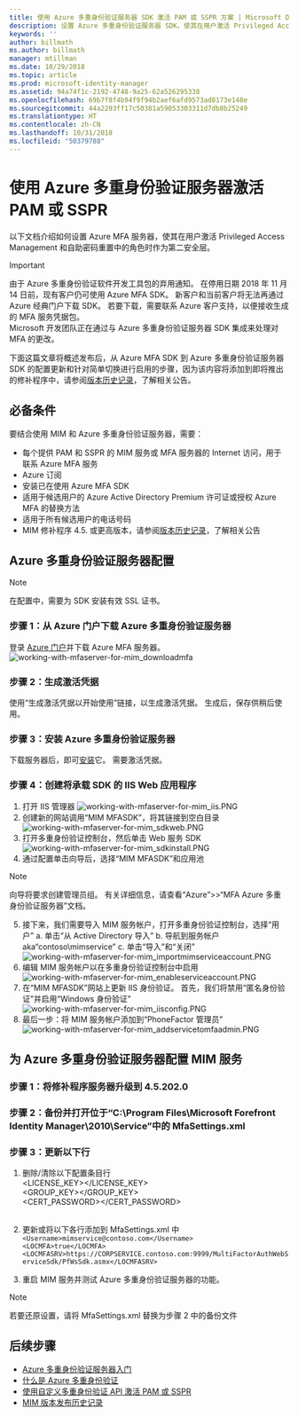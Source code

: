 ```yaml
---
title: 使用 Azure 多重身份验证服务器 SDK 激活 PAM 或 SSPR 方案 | Microsoft Docs
description: 设置 Azure 多重身份验证服务器 SDK，使其在用户激活 Privileged Access Management 和自助密码重置中的角色时作为第二安全层。
keywords: ''
author: billmath
ms.author: billmath
manager: mtillman
ms.date: 10/29/2018
ms.topic: article
ms.prod: microsoft-identity-manager
ms.assetid: 94a74f1c-2192-4748-9a25-62a526295338
ms.openlocfilehash: 69b7f8f4b94f9f94b2aef6afd9573ad8173e148e
ms.sourcegitcommit: 44a2293ff17c50381a59053303311d7db8b25249
ms.translationtype: HT
ms.contentlocale: zh-CN
ms.lasthandoff: 10/31/2018
ms.locfileid: "50379788"
---
```

# <a name="use-azure-multi-factor-authentication-server-to-activate-pam-or-sspr"></a>使用 Azure 多重身份验证服务器激活 PAM 或 SSPR
以下文档介绍如何设置 Azure MFA 服务器，使其在用户激活 Privileged Access Management 和自助密码重置中的角色时作为第二安全层。

> [!IMPORTANT]
> 由于 Azure 多重身份验证软件开发工具包的弃用通知。 在停用日期 2018 年 11 月 14 日前，现有客户仍可使用 Azure MFA SDK。 新客户和当前客户将无法再通过 Azure 经典门户下载 SDK。 若要下载，需要联系 Azure 客户支持，以便接收生成的 MFA 服务凭据包。 <br> Microsoft 开发团队正在通过与 Azure 多重身份验证服务器 SDK 集成来处理对 MFA 的更改。

下面这篇文章将概述发布后，从 Azure MFA SDK 到 Azure 多重身份验证服务器 SDK 的配置更新和针对简单切换进行启用的步骤，因为该内容将添加到即将推出的修补程序中，请参阅[版本历史记录](./reference/version-history.md)，了解相关公告。 

## <a name="prerequisites"></a>必备条件

要结合使用 MIM 和 Azure 多重身份验证服务器，需要：

- 每个提供 PAM 和 SSPR 的 MIM 服务或 MFA 服务器的 Internet 访问，用于联系 Azure MFA 服务
- Azure 订阅
- 安装已在使用 Azure MFA SDK
- 适用于候选用户的 Azure Active Directory Premium 许可证或授权 Azure MFA 的替换方法
- 适用于所有候选用户的电话号码
- MIM 修补程序 4.5. 或更高版本，请参阅[版本历史记录](./reference/version-history.md)，了解相关公告

## <a name="azure-multi-factor-authentication-server-configuration"></a>Azure 多重身份验证服务器配置 
> [!NOTE] 
> 在配置中，需要为 SDK 安装有效 SSL 证书。 

### <a name="step-1-download-azure-multi-factor-authentication-server-from-the-azure-portal"></a>步骤 1：从 Azure 门户下载 Azure 多重身份验证服务器 
登录 [Azure 门户](https://portal.azure.com/)并下载 Azure MFA 服务器。
![working-with-mfaserver-for-mim_downloadmfa](media/working-with-mfaserver-for-mim/working-with-mfaserver-for-mim_downloadmfa.PNG)

### <a name="step-2-generate-activation-credentials"></a>步骤 2：生成激活凭据
使用“生成激活凭据以开始使用”链接，以生成激活凭据。 生成后，保存供稍后使用。

### <a name="step-3-install-the-azure-multi-factor-authentication-server"></a>步骤 3：安装 Azure 多重身份验证服务器
下载服务器后，即可[安装](https://docs.microsoft.com/en-us/azure/active-directory/authentication/howto-mfaserver-deploy#install-and-configure-the-mfa-server)它。  需要激活凭据。 

### <a name="step-4-create-your-iis-web-application-that-will-host-the-sdk"></a>步骤 4：创建将承载 SDK 的 IIS Web 应用程序
1. 打开 IIS 管理器 ![working-with-mfaserver-for-mim_iis.PNG](media/working-with-mfaserver-for-mim/working-with-mfaserver-for-mim_iis.PNG)
2.  创建新的网站调用“MIM MFASDK”，将其链接到空白目录 ![working-with-mfaserver-for-mim_sdkweb.PNG](media/working-with-mfaserver-for-mim/working-with-mfaserver-for-mim_sdkweb.PNG)
3. 打开多重身份验证控制台，然后单击 Web 服务 SDK ![working-with-mfaserver-for-mim_sdkinstall.PNG](media/working-with-mfaserver-for-mim/working-with-mfaserver-for-mim_sdkinstall.PNG)
4. 通过配置单击向导后，选择“MIM MFASDK”和应用池

> [!NOTE] 
> 向导将要求创建管理员组。 有关详细信息，请查看“Azure”>>“MFA Azure 多重身份验证服务器”文档。

5. 接下来，我们需要导入 MIM 服务帐户，打开多重身份验证控制台，选择“用户” a. 单击“从 Active Directory 导入” b. 导航到服务帐户 aka“contoso\mimservice” c. 单击“导入”和“关闭”![working-with-mfaserver-for-mim_importmimserviceaccount.PNG](media/working-with-mfaserver-for-mim/working-with-mfaserver-for-mim_importmimserviceaccount.PNG) 
6. 编辑 MIM 服务帐户以在多重身份验证控制台中启用 ![working-with-mfaserver-for-mim_enableserviceaccount.PNG](media/working-with-mfaserver-for-mim/working-with-mfaserver-for-mim_enableserviceaccount.PNG)
7. 在“MIM MFASDK”网站上更新 IIS 身份验证。 首先，我们将禁用“匿名身份验证”并启用“Windows 身份验证”![working-with-mfaserver-for-mim_iisconfig.PNG](media/working-with-mfaserver-for-mim/working-with-mfaserver-for-mim_iisconfig.PNG)
8. 最后一步：将 MIM 服务帐户添加到“PhoneFactor 管理员”![working-with-mfaserver-for-mim_addservicetomfaadmin.PNG](media/working-with-mfaserver-for-mim/working-with-mfaserver-for-mim_addservicetomfaadmin.PNG)

## <a name="configuring-the-mim-service-for-azure-multi-factor-authentication-server"></a>为 Azure 多重身份验证服务器配置 MIM 服务 

### <a name="step-1-patch-server-to-452020"></a>步骤 1：将修补程序服务器升级到 4.5.202.0
 
### <a name="step-2-backup-and-open-the-mfasettingsxml-located-in-the-cprogram-filesmicrosoft-forefront-identity-manager2010service"></a>步骤 2：备份并打开位于“C:\Program Files\Microsoft Forefront Identity Manager\2010\Service”中的 MfaSettings.xml

### <a name="step-3-update-the-following-lines"></a>步骤 3：更新以下行
1. 删除/清除以下配置条目行 <br>
<LICENSE_KEY></LICENSE_KEY><br>
<GROUP_KEY></GROUP_KEY><br>
<CERT_PASSWORD></CERT_PASSWORD><br>
<CertFilePath></CertFilePath><br>

2. 更新或将以下各行添加到 MfaSettings.xml 中 <br>
`<Username>mimservice@contoso.com</Username>` <br>
`<LOCMFA>true</LOCMFA>`<br>
`<LOCMFASRV>https://CORPSERVICE.contoso.com:9999/MultiFactorAuthWebServiceSdk/PfWsSdk.asmx</LOCMFASRV>`

3. 重启 MIM 服务并测试 Azure 多重身份验证服务器的功能。

> [!NOTE] 
> 若要还原设置，请将 MfaSettings.xml 替换为步骤 2 中的备份文件


## <a name="next-steps"></a>后续步骤

-    [Azure 多重身份验证服务器入门](https://docs.microsoft.com/en-us/azure/active-directory/authentication/howto-mfaserver-deploy)
- [什么是 Azure 多重身份验证](https://docs.microsoft.com/azure/multi-factor-authentication/multi-factor-authentication)
- [使用自定义多重身份验证 API 激活 PAM 或 SSPR](Working-with-custommfaserver-for-mim.md)
- [MIM 版本发布历史记录](./reference/version-history.md)
